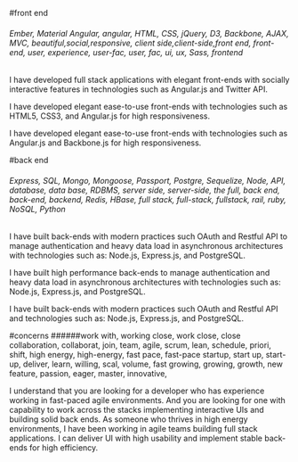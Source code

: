 #front end
###### Ember, Material Angular, angular, HTML, CSS, jQuery, D3, Backbone, AJAX, MVC, beautiful,social,responsive, client side,client-side,front end, front-end, user, experience, user-fac, user, fac, ui, ux, Sass, frontend

I have developed full stack applications with elegant front-ends with socially interactive features in technologies such as Angular.js and Twitter API. 

I have developed elegant ease-to-use front-ends with technologies such as HTML5, CSS3, and Angular.js for high responsiveness. 

I have developed elegant ease-to-use front-ends with technologies such as Angular.js and Backbone.js for high responsiveness.

#back end
###### Express, SQL, Mongo, Mongoose, Passport, Postgre, Sequelize, Node, API, database, data base, RDBMS, server side, server-side, the full, back end, back-end, backend, Redis, HBase, full stack, full-stack, fullstack, rail, ruby, NoSQL, Python

I have built back-ends with modern practices such OAuth and Restful API to manage authentication and heavy data load in asynchronous architectures with technologies such as: Node.js, Express.js, and PostgreSQL.

I have built high performance back-ends to manage authentication and heavy data load in asynchronous architectures with technologies such as: Node.js, Express.js, and PostgreSQL.

I have built back-ends with modern practices such OAuth and Restful API and technologies such as: Node.js, Express.js, and PostgreSQL.

#concerns
######work with, working close, work close, close collaboration, collaborat, join, team, agile, scrum, lean, schedule, priori, shift, high energy, high-energy, fast pace, fast-pace startup, start up, start-up, deliver, learn, willing, scal, volume, fast growing, growing, growth, new feature, passion, eager, master, innovative,

I understand that you are looking for a developer who has experience working in fast-paced agile environments. And you are looking for one with capability to work across the stacks implementing interactive UIs and building solid back ends. As someone who thrives in high energy environments, I have been working in agile teams building full stack applications. I can deliver UI with high usability and implement stable back-ends for high efficiency.
